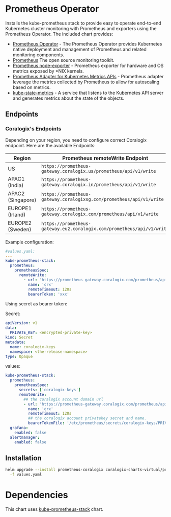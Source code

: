 # Prometheus Operator

Installs the kube-prometheus stack to provide easy to operate end-to-end Kubernetes cluster monitoring with Prometheus and exporters using the Prometheus Operator.
The included chart provides:

- [Prometheus Operator](https://github.com/prometheus-operator/prometheus-operator) - The Prometheus Operator provides Kubernetes native deployment and management of Prometheus and related monitoring components.
- [Prometheus](https://prometheus.io/) The open source monitoring toolkit.
- [Prometheus node-exporter](https://github.com/prometheus/node_exporter) - Prometheus exporter for hardware and OS metrics exposed by *NIX kernels.
- [Prometheus Adapter for Kubernetes Metrics APIs](https://github.com/kubernetes-sigs/prometheus-adapter) - Prometheus adapter leverage the metrics collected by Prometheus to allow for autoscaling based on metrics.
- [kube-state-metrics](https://github.com/kubernetes/kube-state-metrics) - A service that listens to the Kubernetes API server and generates metrics about the state of the objects.


## Endpoints

### Coralogix's Endpoints 

Depending on your region, you need to configure correct Coralogix endpoint. Here are the available Endpoints:

| Region            | Prometheus remoteWrite Endpoint     | 
|-------------------|------------------------------------------------------------------------|
| US                | `https://prometheus-gateway.coralogix.us/prometheus/api/v1/write`      |
| APAC1 (India)     | `https://prometheus-gateway.coralogix.in/prometheus/api/v1/write`      |
| APAC2 (Singapore) | `https://prometheus-gateway.coralogixsg.com/prometheus/api/v1/write`   |
| EUROPE1 (Irland)  | `https://prometheus-gateway.coralogix.com/prometheus/api/v1/write`     |
| EUROPE2 (Sweden)  | `https://prometheus-gateway.eu2.coralogix.com/prometheus/api/v1/write` |

Example configuration:
```yaml
#values.yaml:
---
kube-prometheus-stack:
  prometheus: 
    prometheusSpec: 
      remoteWrite:
        - url: 'https://prometheus-gateway.coralogix.com/prometheus/api/v1/write'
          name: 'crx'
          remoteTimeout: 120s
          bearerToken: 'xxx' 
```  
Using secret as bearer token:

Secret:
```yaml
apiVersion: v1
data:
  PRIVATE_KEY: <encrypted-private-key>
kind: Secret
metadata:
  name: coralogix-keys
  namespace: <the-release-namespace>
type: Opaque 
```
values:
```yaml
kube-prometheus-stack:
  prometheus: 
    prometheusSpec: 
      secrets: ['coralogix-keys']
      remoteWrite:
        ## the coralogix account domain url
        - url: 'https://prometheus-gateway.coralogix.com/prometheus/api/v1/write'
          name: 'crx'
          remoteTimeout: 120s
          ## the coralogix account privatekey secret and name.
          bearerTokenFile: '/etc/prometheus/secrets/coralogix-keys/PRIVATE_KEY' 
  grafana:
    enabled: false
  alertmanager:
    enabled: false
```
## Installation

```bash
helm upgrade --install prometheus-coralogix coralogix-charts-virtual/prometheus-coralogix \
  -f values.yaml
```

# Dependencies

This chart uses [kube-prometheus-stack](https://github.com/prometheus-community/helm-charts/tree/main/charts/kube-prometheus-stack) chart.
